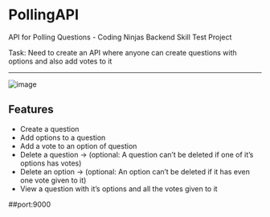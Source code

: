 # PollingAPI
API for Polling Questions - Coding Ninjas Backend Skill Test Project

Task: Need to create an API where anyone can create questions with options and also add votes to it

---
![image](https://github.com/SUSOBHANLAL/polling-api-main.github.io/assets/115396834/ba9b4044-1c09-49d4-a595-2f9b8fbfd925)


## Features
- Create a question
- Add options to a question
- Add a vote to an option of question
- Delete a question → (optional: A question can’t be deleted if one of it’s options has votes)
- Delete an option → (optional: An option can’t be deleted if it has even one vote given to it)
- View a question with it’s options and all the votes given to it

##port:9000

